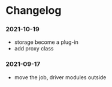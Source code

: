 # Changelog

### 2021-10-19
- storage become a plug-in
- add proxy class

### 2021-09-17
- move the job, driver modules outside
